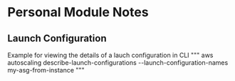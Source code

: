 # Personal Module Notes

## Launch Configuration
Example for viewing the details of a lauch configuration in CLI
"""
aws autoscaling describe-launch-configurations --launch-configuration-names my-asg-from-instance
"""